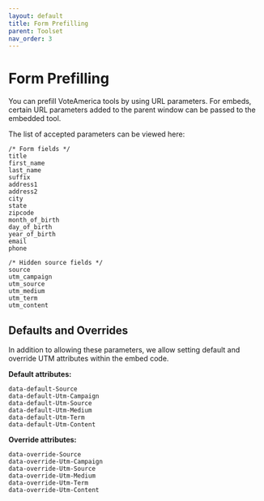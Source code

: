 ```yaml
---
layout: default
title: Form Prefilling
parent: Toolset
nav_order: 3
---
```


# Form Prefilling

You can prefill VoteAmerica tools by using URL parameters. For embeds, certain URL parameters added to the parent window can be passed to the embedded tool.

The list of accepted parameters can be viewed here:

```
/* Form fields */
title
first_name
last_name
suffix
address1
address2
city
state
zipcode
month_of_birth
day_of_birth
year_of_birth
email
phone

/* Hidden source fields */
source
utm_campaign
utm_source
utm_medium
utm_term
utm_content
```

## Defaults and Overrides

In addition to allowing these parameters, we allow setting default and override UTM attributes within the embed code.

**Default attributes:**

```
data-default-Source
data-default-Utm-Campaign
data-default-Utm-Source
data-default-Utm-Medium
data-default-Utm-Term
data-default-Utm-Content
```

**Override attributes:**

```
data-override-Source
data-override-Utm-Campaign
data-override-Utm-Source
data-override-Utm-Medium
data-override-Utm-Term
data-override-Utm-Content
```
